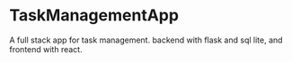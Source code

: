 # TaskManagementApp
A full stack app for task management. backend with flask and sql lite, and frontend with react.
